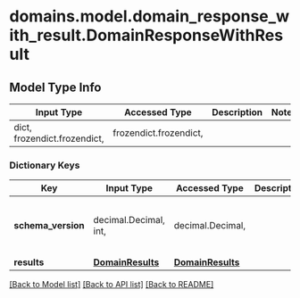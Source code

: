 # domains.model.domain_response_with_result.DomainResponseWithResult

## Model Type Info
Input Type | Accessed Type | Description | Notes
------------ | ------------- | ------------- | -------------
dict, frozendict.frozendict,  | frozendict.frozendict,  |  | 

### Dictionary Keys
Key | Input Type | Accessed Type | Description | Notes
------------ | ------------- | ------------- | ------------- | -------------
**schema_version** | decimal.Decimal, int,  | decimal.Decimal,  |  | value must be a 64 bit integer
**results** | [**DomainResults**](DomainResults.md) | [**DomainResults**](DomainResults.md) |  | 

[[Back to Model list]](../../README.md#documentation-for-models) [[Back to API list]](../../README.md#documentation-for-api-endpoints) [[Back to README]](../../README.md)

